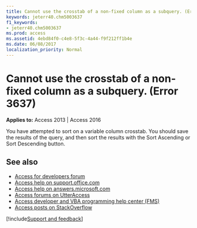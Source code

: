 ```yaml
---
title: Cannot use the crosstab of a non-fixed column as a subquery. (Error 3637)
keywords: jeterr40.chm5003637
f1_keywords:
- jeterr40.chm5003637
ms.prod: access
ms.assetid: 4ebd84f0-c4e8-5f3c-4a44-f9f212ff1b4e
ms.date: 06/08/2017
localization_priority: Normal
---
```



# Cannot use the crosstab of a non-fixed column as a subquery. (Error 3637)

  

**Applies to:** Access 2013 | Access 2016

You have attempted to sort on a variable column crosstab. You should save the results of the query, and then sort the results with the Sort Ascending or Sort Descending button.

## See also

- [Access for developers forum](https://social.msdn.microsoft.com/Forums/office/home?forum=accessdev)
- [Access help on support.office.com](https://support.office.com/search/results?query=Access)
- [Access help on answers.microsoft.com](https://answers.microsoft.com/)
- [Access forums on UtterAccess](https://www.utteraccess.com/forum/index.php?act=idx)
- [Access developer and VBA programming help center (FMS)](https://www.fmsinc.com/MicrosoftAccess/developer/)
- [Access posts on StackOverflow](https://stackoverflow.com/questions/tagged/ms-access)

[!include[Support and feedback](~/includes/feedback-boilerplate.md)]